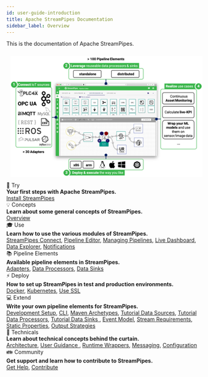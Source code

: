 ```yaml
---
id: user-guide-introduction
title: Apache StreamPipes Documentation
sidebar_label: Overview
---
```


This is the documentation of Apache StreamPipes.

<img class="docs-image docs-image-small docs-image-no-shadow" style="padding: 10px;" src="/docs/img/01_try-overview/01_streampipes-overview.png" alt="StreamPipes Overview">


<div class="container grid col-3">
    <div class="column">
        <div class="toc-box">
            <div class="toc-header border-thin">
                🚀 Try
            </div>
            <div class="toc-content">
                <div class="toc-section-header"><b>Your first steps with Apache StreamPipes.</b></div>
               <a href="try-installation.html">Install StreamPipes</a>
            </div>
        </div>
    </div>
    <div class="column">
        <div class="toc-box">
            <div class="toc-header border-thin">
                💡 Concepts
            </div>
            <div class="toc-content">
                <div class="toc-section-header"><b>Learn about some general concepts of StreamPipes.</b></div>
                <a href="concepts-overview.html">Overview</a>
            </div>
        </div>
    </div>
    <div class="column">
        <div class="toc-box">
            <div class="toc-header border-thin">
                🎓 Use
            </div>
            <div class="toc-content">
                <div class="toc-section-header"><b>Learn how to use the various modules of StreamPipes.</b></div>
                <a href="use-connect.html">StreamPipes Connect</a>, <a href="use-pipeline-editor.html">Pipeline Editor</a>, 
                <a href="use-managing-pipelines.html">Managing Pipelines</a>, 
                <a href="use-live-dashboard.html">Live Dashboard</a>, <a href="use-data-explorer.html">Data Explorer</a>, 
                <a href="use-notifications.html">Notifications</a>
            </div>
        </div>
    </div>
    <div class="column">
        <div class="toc-box">
            <div class="toc-header border-thin">
                📚 Pipeline Elements
            </div>
            <div class="toc-content">
                <div class="toc-section-header"><b>Available pipeline elements in StreamPipes.</b></div>
                <a href="pe/org.apache.streampipes.connect.protocol.stream.kafka.html">Adapters</a>, 
                <a href="pe/org.apache.streampipes.processors.aggregation.flink.aggregation.html">Data Processors</a>, 
                <a href="pe/org.apache.streampipes.sinks.databases.jvm.couchdb.html">Data Sinks</a> 
            </div>
        </div>
    </div>
    <div class="column">
        <div class="toc-box">
            <div class="toc-header border-thin">
                ⚡ Deploy 
            </div>
            <div class="toc-content">
                <div class="toc-section-header"><b>How to set up StreamPipes in test and production environments.</b></div>
                <a href="deploy-docker.html">Docker</a>, <a href="deploy-kubernetes.html">Kubernetes</a>, <a href="../deploy
                -use-ssl">Use SSL</a>
            </div>
        </div>
    </div>
    <div class="column">
        <div class="toc-box">
            <div class="toc-header border-thin">
                💻 Extend
            </div>
            <div class="toc-content">
                <div class="toc-section-header"><b>Write your own pipeline elements for StreamPipes.</b></div>
                <a href="extend-setup.html">Development Setup</a>, <a href="extend-cli.html">CLI</a>, <a href="../extend
                -archetypes">Maven Archetypes</a>,
                <a href="extend-tutorial-data-sources.html">Tutorial Data Sources</a>, <a href="../extend-tutorial-data
                -processors">Tutorial Data Processors</a>, <a href="extend-tutorial-data-sinks.html">Tutorial Data Sinks
                </a>,
                <a href="extend-sdk-event-model.html">Event Model</a>, <a href="extend-sdk-stream-requirements.html">Stream
                 Requirements</a>, <a href="extend-sdk-static-properties.html">Static Properties</a>,
                <a href="extend-sdk-output-strategies.html">Output Strategies</a>
            </div>
        </div>
    </div>
    <div class="column">
        <div class="toc-box">
            <div class="toc-header border-thin">
                🔧 Technicals
            </div>
            <div class="toc-content">
                <div class="toc-section-header"><b>Learn about technical concepts behind the curtain.</b></div>
                <a href="technicals-architecture.html">Architecture</a>, <a href="technicals-user-guidance.html">User
                 Guidance
                </a>, <a href="technicals-runtime-wrappers.html">Runtime Wrappers</a>,
                <a href="technicals-messaging.html">Messaging</a>, <a href="technicals-configuration.html">Configuration</a>
            </div>
        </div>
    </div>
    <div class="column">
        <div class="toc-box">
            <div class="toc-header border-thin">
                👪 Community
            </div>
            <div class="toc-content">
                <div class="toc-section-header"><b>Get support and learn how to contribute to StreamPipes.</b></div>
                <a href="community-get-help.html">Get Help</a>, <a href="community-contribute.html">Contribute</a>
            </div>
        </div>
    </div>
</div>


